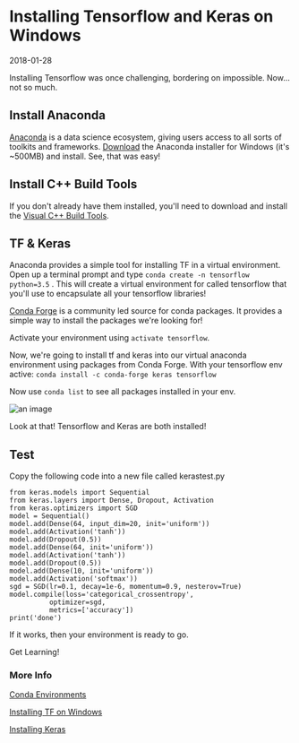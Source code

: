 # Installing Tensorflow and Keras on Windows

2018-01-28

Installing Tensorflow was once challenging, bordering on impossible. Now... not so much.

## Install Anaconda

[Anaconda](https://www.continuum.io/what-is-anaconda) is a data science ecosystem, giving users access to all sorts of toolkits and frameworks. [Download](https://www.continuum.io/downloads) the Anaconda installer for Windows (it's ~500MB) and install. See, that was easy!

## Install C++ Build Tools

If you don't already have them installed, you'll need to download and install the [Visual C++ Build Tools](http://landinghub.visualstudio.com/visual-cpp-build-tools).

## TF & Keras

Anaconda provides a simple tool for installing TF in a virtual environment. Open up a terminal prompt and type `conda create -n tensorflow python=3.5` . This will create a virtual environment for called tensorflow that you'll use to encapsulate all your tensorflow libraries!

[Conda Forge](https://conda-forge.org/) is a community led source for conda packages. It provides a simple way to install the packages we're looking for!

Activate your environment using `activate tensorflow`.

Now, we're going to install tf and keras into our virtual anaconda environment using packages from Conda Forge. With your tensorflow env active:
`conda install -c conda-forge keras tensorflow`

Now use `conda list` to see all packages installed in your env.

![an image](/content/images/2017/08/Capture.PNG)

Look at that! Tensorflow and Keras are both installed!

## Test

Copy the following code into a new file called kerastest.py

    from keras.models import Sequential
    from keras.layers import Dense, Dropout, Activation
    from keras.optimizers import SGD
    model = Sequential()
    model.add(Dense(64, input_dim=20, init='uniform'))
    model.add(Activation('tanh'))
    model.add(Dropout(0.5))
    model.add(Dense(64, init='uniform'))
    model.add(Activation('tanh'))
    model.add(Dropout(0.5))
    model.add(Dense(10, init='uniform'))
    model.add(Activation('softmax'))
    sgd = SGD(lr=0.1, decay=1e-6, momentum=0.9, nesterov=True)
    model.compile(loss='categorical_crossentropy',
              optimizer=sgd,
              metrics=['accuracy'])
    print('done')

If it works, then your environment is ready to go.

Get Learning!

### More Info

[Conda Environments](https://uoa-eresearch.github.io/eresearch-cookbook/recipe/2014/11/20/conda/)

[Installing TF on Windows](https://www.tensorflow.org/install/install_windows)

[Installing Keras](https://keras.io/#installation)
